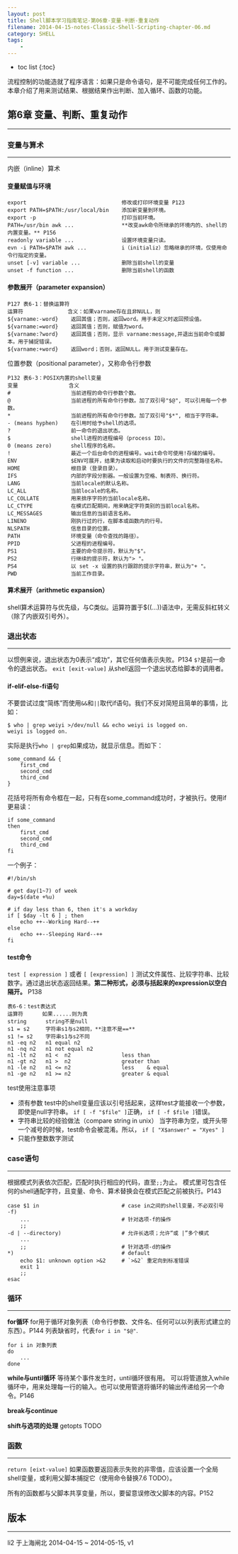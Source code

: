 ```yaml
---
layout: post
title: Shell脚本学习指南笔记-第06章-变量-判断-重复动作
filename: 2014-04-15-notes-Classic-Shell-Scripting-chapter-06.md
category: SHELL
tags:
    - 
---
```


* toc list
{:toc}

流程控制的功能造就了程序语言：如果只是命令语句，是不可能完成任何工作的。本章介绍了用来测试结果、根据结果作出判断、加入循环、函数的功能。

## 第6章 变量、判断、重复动作

------
 
### 变量与算术
------
内嵌（inline）算术
 
#### 变量赋值与环境
 
    export                              修改或打印环境变量 P123
    export PATH=$PATH:/usr/local/bin    添加新变量到环境。
    export -p                           打印当前环境。
    PATH=/usr/bin awk ...               **改变awk命令所继承的环境内的、shell的内置变量。** P156
    readonly variable ...               设置环境变量只读。
    evn -i PATH=$PATH awk ...           i（initializ）忽略继承的环境，仅使用命令行指定的变量。
    unset [-v] variable ...             删除当前shell的变量
    unset -f function ...               删除当前shell的函数
 
#### 参数展开（parameter expansion）
 
    P127 表6-1：替换运算符
    运算符              含义：如果varname存在且非NULL，则
    ${varname:-word}    返回其值；否则，返回word。用于未定义时返回预设值。
    ${varname:=word}    返回其值；否则，赋值为word。
    ${varname:?word}    返回其值；否则，显示 varname:message,并退出当前命令或脚本。用于捕捉错误。
    ${varname:+word}    返回word；否则，返回NULL。用于测试变量存在。
 
位置参数（positional parameter），又称命令行参数
 
    P132 表6-3：POSIX内置的shell变量
    变量                含义
    #                   当前进程的命令行参数个数。
    @                   当前进程的所有命令行参数。加了双引号"$@", 可以引用每一个参数。
    *                   当前进程的所有命令行参数。加了双引号"$*", 相当于字符串。
    - (means hyphen)    在引用时给予shell的选项。
    ?                   前一命令的退出状态。
    $                   shell进程的进程编号（process ID）。
    0 (means zero)      shell程序的名称。
    !                   最近一个后台命令的进程编号。wait命令可使用!存储的编号。
    ENV                 $ENV可展开，结果为读取和启动时要执行的文件的完整路径名称。
    HOME                根目录（登录目录）。
    IFS                 内部的字段分割器。一般设置为空格、制表符、换行符。
    LANG                当前locale的默认名称。
    LC_ALL              当前locale的名称。
    LC_COLLATE          用来排序字符的当前locale名称。
    LC_CTYPE            在模式匹配期间，用来确定字符类别的当前local名称。
    LC_MESSAGES         输出信息的当前语言名称。
    LINENO              刚执行过的行，在脚本或函数内的行号。
    NLSPATH             信息目录的位置。
    PATH                环境变量（命令查找的路径）。
    PPID                父进程的进程编号。
    PS1                 主要的命令提示符，默认为"$"。
    PS2                 行继续的提示符，默认为"> "。
    PS4                 以 set -x 设置的执行跟踪的提示字符串，默认为"+ "。
    PWD                 当前工作目录。
 
#### 算术展开（arithmetic expansion）
shell算术运算符与优先级，与C类似。运算符置于$((...))语法中，无需反斜杠转义（除了内嵌双引号外）。
 
 
### 退出状态
------
以惯例来说，退出状态为0表示“成功”，其它任何值表示失败。P134
`$?`是前一命令的退出状态。
`exit [exit-value]` 从shell返回一个退出状态给脚本的调用者。
 
#### if-elif-else-fi语句
不要尝试过度“简练”而使用`&&`和`||`取代if语句。我们不反对简短且简单的事情，比如：
 
    $ who | grep weiyi >/dev/null && echo weiyi is logged on.
    weiyi is logged on.
实际是执行`who | grep`如果成功，就显示信息。而如下：
 
    some_command && {
        first_cmd
        second_cmd
        third_cmd
    }
花括号将所有命令框在一起，只有在some_command成功时，才被执行。使用if更易读：
 
    if some_command
    then
        first_cmd
        second_cmd
        third_cmd
    fi

一个例子：

    #!/bin/sh
 
    # get day(1~7) of week
    day=$(date +%u)
 
    # if day less than 6, then it's a workday
    if [ $day -lt 6 ] ; then
        echo ++--Working Hard--++
    else
        echo ++--Sleeping Hard--++
    fi
 
 
#### test命令
`test [ expression ]` 或者 `[ [expression] ]`
测试文件属性、比较字符串、比较数字。通过退出状态返回结果。**第二种形式，必须与括起来的expression以空白隔开。** P138
 
    表6-6：test表达式
    运算符      如果......则为真
    string      string不是null
    s1 = s2     字符串s1与s2相同，**注意不是==**
    s1 != s2    字符串s1与s2不同
    n1 -eq n2   n1 equal n2
    n1 -nq n2   n1 not equal n2
    n1 -lt n2   n1 <  n2                less than
    n1 -gt n2   n1 >  n2                greater than
    n1 -le n2   n1 <= n2                less    & equal
    n1 -ge n2   n1 >= n2                greater & equal
 
test使用注意事项
 
- 须有参数
  test中的shell变量应该以引号括起来，这样test才能接收一个参数，即使是null字符串。
  `if [ -f "$file" ]`正确， `if [ -f $file ]`错误。
- 字符串比较的经验做法（compare string in unix）
  当字符串为空，或开头带一个减号的时候，test命令会被混淆。所以，
  `if [ "X$answer" = "Xyes" ]`
- 只能作整数数字测试
 
 
### case语句
------
根据模式列表依次匹配，匹配时执行相应的代码，直至`;;`为止。
模式里可包含任何的shell通配字符，且变量、命令、算术替换会在模式匹配之前被执行。P143
 
    case $1 in                          # case in之间的shell变量，不必双引号
    -f)
        ...                             # 针对选项-f的操作
        ;;
    -d | --directory)                   # 允许长选项；允许“或 |”多个模式
        ...
        ;;                              # 针对选项-d的操作
    *)                                  # default
        echo $1: unknown option >&2     # `>&2` 重定向到标准错误
        exit 1
        ;;
    esac
 
 
### 循环
------
 
**for循环**
for用于循环对象列表（命令行参数、文件名、任何可以以列表形式建立的东西）。P144
列表缺省时，代表`for i in "$@"`.
 
    for i in 对象列表
    do
        ...
    done
 
**while与until循环**
等待某个事件发生时，until循环很有用。
可以将管道放入while循环中，用来处理每一行的输入。也可以使用管道将循环的输出传递给另一个命令。P146
 
**break与continue**
 
**shift与选项的处理**
getopts TODO
 
 
 
### 函数
------
 
`return [eixt-value]`
如果函数要返回表示失败的非零值，应该设置一个全局shell变量，或利用父脚本捕捉它（使用命令替换7.6 TODO）。
 
所有的函数都与父脚本共享变量，所以，要留意误修改父脚本的内容。P152


## 版本

------
li2 于上海闸北 
2014-04-15 ~ 2014-05-15, v1
